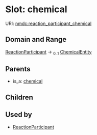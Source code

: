 
# Slot: chemical




URI: [nmdc:reaction_participant_chemical](https://microbiomedata/meta/reaction_participant_chemical)


## Domain and Range

[ReactionParticipant](ReactionParticipant.md) &#8594;  <sub>0..1</sub> [ChemicalEntity](ChemicalEntity.md)

## Parents

 *  is_a: [chemical](chemical.md)

## Children


## Used by

 * [ReactionParticipant](ReactionParticipant.md)
